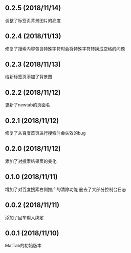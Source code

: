 ## 0.2.5 (2018/11/14)
调整了标签页背景图片的亮度

## 0.2.4 (2018/11/13)
修复了搜索内容包含特殊字符时会将特殊字符转换成空格的问题

## 0.2.3 (2018/11/13)
给新标签页添加了背景图

## 0.2.2 (2018/11/12)
更新了newtab的页面名

## 0.2.1 (2018/11/12)
修复了从百度首页进行搜索时会失效的bug

## 0.2.0 (2018/11/12)
添加了对搜索结果页的美化

## 0.1.0 (2018/11/11)
增加了对百度搜索右侧推广的清除功能
删去了大部分控制台日志

## 0.0.2 (2018/11/11)
添加了回车输入绑定

## 0.0.1 (2018/11/10)
MatTab的初始版本

